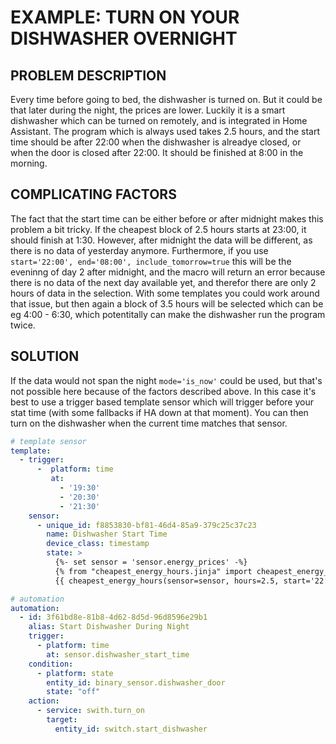 # EXAMPLE: TURN ON YOUR DISHWASHER OVERNIGHT

## PROBLEM DESCRIPTION
Every time before going to bed, the dishwasher is turned on. But it could be that later during the night, the prices are lower. Luckily it is a smart dishwasher which can be turned on remotely, and is integrated in Home Assistant. The program which is always used takes 2.5 hours, and the start time should be after 22:00 when the dishwasher is alreadye closed, or when the door is closed after 22:00. It should be finished at 8:00 in the morning.

## COMPLICATING FACTORS
The fact that the start time can be either before or after midnight makes this problem a bit tricky. If the cheapest block of 2.5 hours starts at 23:00, it should finish at 1:30. However, after midnight the data will be different, as there is no data of yesterday anymore. Furthermore, if you use `start='22:00', end='08:00', include_tomorrow=true` this will be the eveninng of day 2 after midnight, and the macro will return an error because there is no data of the next day available yet, and therefor there are only 2 hours of data in the selection. With some templates you could work around that issue, but then again a block of 3.5 hours will be selected which can be eg 4:00 - 6:30, which potentitally can make the dishwasher run the program twice.

## SOLUTION
If the data would not span the night `mode='is_now'` could be used, but that's not possible here because of the factors described above. In this case it's best to use a trigger based template sensor which will trigger before your stat time (with some fallbacks if HA down at that moment). You can then turn on the dishwasher when the current time matches that sensor.

```yaml
# template sensor
template:
  - trigger:
      -  platform: time
         at:
           - '19:30'
           - '20:30'
           - '21:30'
    sensor:
      - unique_id: f8853830-bf81-46d4-85a9-379c25c37c23
        name: Dishwasher Start Time
        device_class: timestamp
        state: >
          {%- set sensor = 'sensor.energy_prices' -%}
          {% from "cheapest_energy_hours.jinja" import cheapest_energy_hours %}
          {{ cheapest_energy_hours(sensor=sensor, hours=2.5, start='22:00', end='08:00, include_tomorrow=true) }}

# automation
automation:
  - id: 3f61bd8e-81b8-4d62-8d5d-96d8596e29b1
    alias: Start Dishwasher During Night
    trigger:
      - platform: time
        at: sensor.dishwasher_start_time
    condition:
      - platform: state
        entity_id: binary_sensor.dishwasher_door
        state: "off"
    action:
      - service: swith.turn_on
        target:
          entity_id: switch.start_dishwasher
```